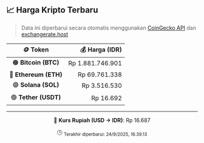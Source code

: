 

<!-- HARGA_KRIPTO -->
## 📈 Harga Kripto Terbaru

> Data ini diperbarui secara otomatis menggunakan [CoinGecko API](https://www.coingecko.com/) dan [exchangerate.host](https://exchangerate.host/)

<div align="center">

| 🪙 Token | 💰 Harga (IDR) |
|:------:|---------------:|
| 🟠 **Bitcoin (BTC)**   | Rp 1.881.746.901 |
| 🔵 **Ethereum (ETH)**  | Rp 69.761.338 |
| 🟣 **Solana (SOL)**    | Rp 3.516.530 |
| 🟢 **Tether (USDT)**   | Rp 16.692 |

---

💱 **Kurs Rupiah (USD → IDR)**: Rp 16.687

🕒 <sub>Terakhir diperbarui: 24/9/2025, 16.39.13</sub>

</div>
<!-- /HARGA_KRIPTO -->